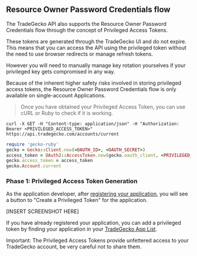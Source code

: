 ## Resource Owner Password Credentials flow

The TradeGecko API also supports the Resource Owner Password Credentials flow 
through the concept of Privileged Access Tokens.

These tokens are generated through the TradeGecko UI and do not expire. 
This means that you can access the API using the privileged token without the need 
to use browser redirects or manage refresh tokens. 

However you will need to manually manage key rotation yourselves if your privileged 
key gets compromised in any way.

Because of the inherent higher safety risks involved in storing privileged access tokens, 
the Resource Owner Password Credentials flow is only available on single-account Applications.

> Once you have obtained your Privileged Access Token, you can use cURL or Ruby to check if it is working.

```shell
curl -X GET -H "Content-type: application/json" -H "Authorization: Bearer <PRIVILEGED_ACCESS_TOKEN>"
https://api.tradegecko.com/accounts/current
```

```ruby
require 'gecko-ruby'
gecko = Gecko::Client.new(<OAUTH_ID>, <OAUTH_SECRET>)
access_token = OAuth2::AccessToken.new(gecko.oauth_client, <PRIVILEGED_ACCESS_TOKEN>)
gecko.access_token = access_token
gecko.Account.current
```

### Phase 1: Privileged Access Token Generation

As the application developer, after [registering your application](#registering-for-an-access-token), 
you will see a button to "Create a Privileged Token" for the application.

[INSERT SCREENSHOT HERE]

If you have already registered your application, you can add a privileged token by 
finding your application in your [TradeGecko App List](https://go.tradegecko.com/oauth/applications).

<aside class="notice">
Important: The Privileged Access Tokens provide unfettered access to your TradeGecko account, be very careful not to share them.
</aside>
